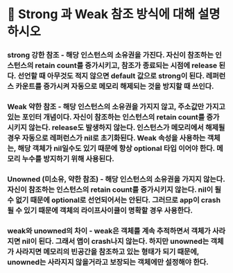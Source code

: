 # 🚨 Strong 과 Weak 참조 방식에 대해 설명하시오



### strong 강한 참조 - 해당 인스턴스의 소유권을 가진다. 자신이 참조하는 인스턴스의 retain count를 증가시키고, 참조가 종료되는 시점에 release 된다. 선언할 때 아무것도 적지 않으면 default 값으로 strong이 된다. 레퍼런스 카운트를 증가시켜 자동으로 메모리 해제되는 것을 방지할 때 쓰인다.



### Weak 약한 참조 - 해당 인스턴스의 소유권을 가지지 않고, 주소값만 가지고 있는 포인터 개념이다. 자신이 참조하는 인스턴스의 retain count를 증가시키지 않는다. release도 발생하지 않는다. 인스턴스가 메모리에서 해제될 경우 자동으로 레퍼런스가 nil로 초기화된다. Weak 속성을 사용하는 객체는, 해당 객체가 nil일수도 있기 때문에 항상 optional 타입 이어야 한다. 메모리 누수를 방지하기 위해 사용된다.



### Unowned (미소유, 약한 참조) - 해당 인스턴스의 소유권을 가지지 않는다. 자신이 참조하는 인스턴스의 retain count를 증가시키지 않는다. nil이 될 수 없기 때문에 optional로 선언되어서는 안된다. 그러므로 app이 crash될 수 있기 때문에 객체의 라이프사이클이 명확할 경우 사용한다.



### weak와 unowned의 차이 - weak은 객체를 계속 추적하면서 객체가 사라지면 nil이 된다. 그래서 앱이 crash나지 않는다. 하지만 unowned는 객체가 사라지면 메모리의 빈공간을 참조하고 있는 형태가 되기 때문에, unowned는 사라지지 않을거라고 보장되는 객체에만 설정해야 한다.

